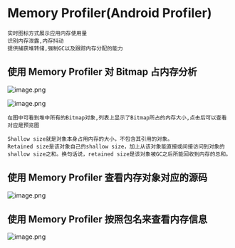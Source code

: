 # Memory Profiler(Android Profiler)

    实时图标方式展示应用内存使用量
    识别内存泄露,内存抖动
    提供捕获堆转储,强制GC以及跟踪内存分配的能力

## 使用 Memory Profiler 对 Bitmap 占内存分析

![image.png](https://upload-images.jianshu.io/upload_images/61189-8b293c9fb614c5ab.png)

![image.png](https://upload-images.jianshu.io/upload_images/61189-8730dc3799c7f510.png)

    在图中可看到堆中所有的Bitmap对象,列表上显示了Bitmap所占的内存大小,点击后可以查看对应是预览图

    Shallow size就是对象本身占用内存的大小，不包含其引用的对象。
    Retained size是该对象自己的shallow size，加上从该对象能直接或间接访问到对象的shallow size之和。换句话说，retained size是该对象被GC之后所能回收到内存的总和。

## 使用 Memory Profiler 查看内存对象对应的源码

![image.png](https://upload-images.jianshu.io/upload_images/61189-77c6e99f26674efd.png)

## 使用 Memory Profiler 按照包名来查看内存信息

![image.png](https://upload-images.jianshu.io/upload_images/61189-d50ef82ecc79a09a.png)
